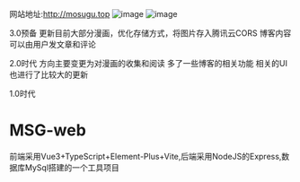 网站地址:http://mosugu.top
![image](https://user-images.githubusercontent.com/80936924/228783642-ab4a06a2-30a0-4ab4-aec1-3960adf5b1e0.png)
![image](https://user-images.githubusercontent.com/80936924/228783942-2a2db38c-0e6e-471c-bbff-c86adb652555.png)


3.0预备
更新目前大部分漫画，优化存储方式，将图片存入腾讯云CORS
博客内容可以由用户发文章和评论


2.0时代
方向主要变更为对漫画的收集和阅读
多了一些博客的相关功能
相关的UI也进行了比较大的更新





1.0时代
# MSG-web
前端采用Vue3+TypeScript+Element-Plus+Vite,后端采用NodeJS的Express,数据库MySql搭建的一个工具项目
